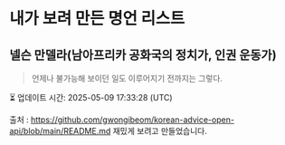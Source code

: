 # 내가 보려 만든 명언 리스트

##  넬슨 만델라(남아프리카 공화국의 정치가, 인권 운동가)
> 언제나 불가능해 보이던 일도 이루어지기 전까지는 그렇다.


⏳ 업데이트 시간: 2025-05-09 17:33:28 (UTC)

출처 : https://github.com/gwongibeom/korean-advice-open-api/blob/main/README.md
재밌게 보려고 만들었습니다.
